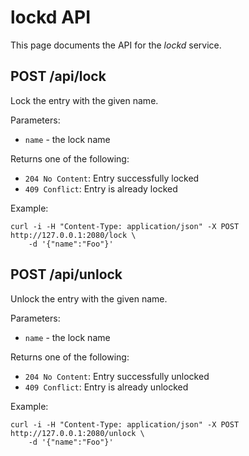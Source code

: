 
# lockd API

This page documents the API for the _lockd_ service.


## POST /api/lock

Lock the entry with the given name.

Parameters:

- `name` - the lock name

Returns one of the following:

- `204 No Content`: Entry successfully locked
- `409 Conflict`: Entry is already locked

Example:

```
curl -i -H "Content-Type: application/json" -X POST http://127.0.0.1:2080/lock \
    -d '{"name":"Foo"}'
```


## POST /api/unlock

Unlock the entry with the given name.

Parameters:

- `name` - the lock name

Returns one of the following:

- `204 No Content`: Entry successfully unlocked
- `409 Conflict`: Entry is already unlocked

Example:

```
curl -i -H "Content-Type: application/json" -X POST http://127.0.0.1:2080/unlock \
    -d '{"name":"Foo"}'
```

